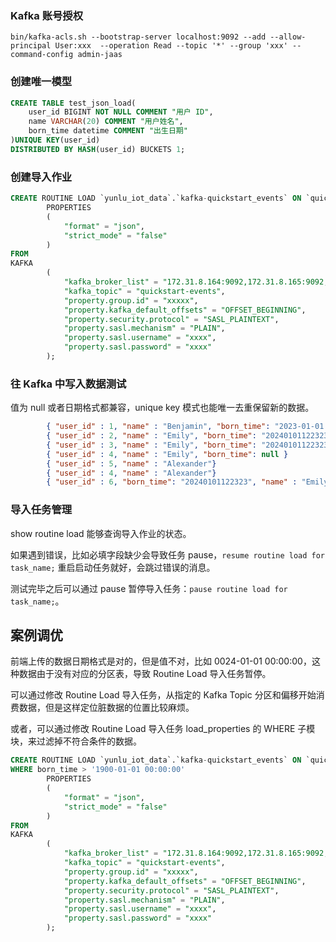 
### Kafka 账号授权
```
bin/kafka-acls.sh --bootstrap-server localhost:9092 --add --allow-principal User:xxx  --operation Read --topic '*' --group 'xxx' --command-config admin-jaas 
```

### 创建唯一模型
```sql
CREATE TABLE test_json_load(
    user_id BIGINT NOT NULL COMMENT "用户 ID",
    name VARCHAR(20) COMMENT "用户姓名",
    born_time datetime COMMENT "出生日期"
)UNIQUE KEY(user_id)
DISTRIBUTED BY HASH(user_id) BUCKETS 1;
```

### 创建导入作业
```sql
CREATE ROUTINE LOAD `yunlu_iot_data`.`kafka-quickstart_events` ON `quickstart_events`
        PROPERTIES
        (
            "format" = "json",
            "strict_mode" = "false"
        )
FROM
KAFKA
        (
            "kafka_broker_list" = "172.31.8.164:9092,172.31.8.165:9092,172.31.8.166:9092",
            "kafka_topic" = "quickstart-events",
            "property.group.id" = "xxxxx",
            "property.kafka_default_offsets" = "OFFSET_BEGINNING",
            "property.security.protocol" = "SASL_PLAINTEXT",
            "property.sasl.mechanism" = "PLAIN",
            "property.sasl.username" = "xxxx",
            "property.sasl.password" = "xxxx"
        );
```

### 往 Kafka 中写入数据测试
值为 null 或者日期格式都兼容，unique key 模式也能唯一去重保留新的数据。
```json
        { "user_id" : 1, "name" : "Benjamin", "born_time": "2023-01-01 00:00:00" }
        { "user_id" : 2, "name" : "Emily", "born_time": "20240101122323" }
        { "user_id" : 3, "name" : "Emily", "born_time": "20240101122323" }
        { "user_id" : 4, "name" : "Emily", "born_time": null }
        { "user_id" : 5, "name" : "Alexander"}
        { "user_id" : 4, "name" : "Alexander"}
        { "user_id" : 6, "born_time": "20240101122323", "name" : "Emily"}
```

### 导入任务管理
show routine load 能够查询导入作业的状态。

如果遇到错误，比如必填字段缺少会导致任务 pause，`resume routine load for task_name;` 重启启动任务就好，会跳过错误的消息。

测试完毕之后可以通过 pause 暂停导入任务：`pause routine load for  task_name;`。


## 案例调优

前端上传的数据日期格式是对的，但是值不对，比如 0024-01-01 00:00:00，这种数据由于没有对应的分区表，导致 Routine Load 导入任务暂停。

可以通过修改 Routine Load 导入任务，从指定的 Kafka Topic 分区和偏移开始消费数据，但是这样定位脏数据的位置比较麻烦。

或者，可以通过修改 Routine Load 导入任务 load_properties 的 WHERE 子模块，来过滤掉不符合条件的数据。
```sql
CREATE ROUTINE LOAD `yunlu_iot_data`.`kafka-quickstart_events` ON `quickstart_events`
WHERE born_time > '1900-01-01 00:00:00'
        PROPERTIES
        (
            "format" = "json",
            "strict_mode" = "false"
        )
FROM
KAFKA
        (
            "kafka_broker_list" = "172.31.8.164:9092,172.31.8.165:9092,172.31.8.166:9092",
            "kafka_topic" = "quickstart-events",
            "property.group.id" = "xxxxx",
            "property.kafka_default_offsets" = "OFFSET_BEGINNING",
            "property.security.protocol" = "SASL_PLAINTEXT",
            "property.sasl.mechanism" = "PLAIN",
            "property.sasl.username" = "xxxx",
            "property.sasl.password" = "xxxx"
        );
```